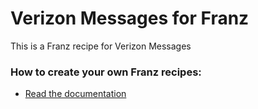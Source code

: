 # Verizon Messages for Franz
This is a Franz recipe for Verizon Messages

### How to create your own Franz recipes:
* [Read the documentation](https://github.com/meetfranz/plugins)
